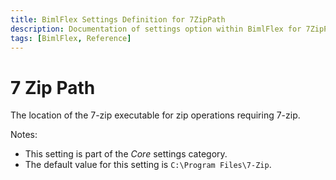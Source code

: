 ```yaml
---
title: BimlFlex Settings Definition for 7ZipPath
description: Documentation of settings option within BimlFlex for 7ZipPath
tags: [BimlFlex, Reference]
---
```


# 7 Zip Path

The location of the 7-zip executable for zip operations requiring 7-zip.

Notes:

* This setting is part of the *Core* settings category.
* The default value for this setting is `C:\Program Files\7-Zip`.
